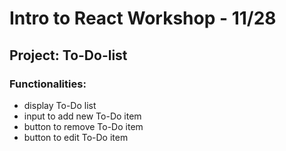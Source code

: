 # Intro to React Workshop - 11/28

## Project: To-Do-list

### Functionalities:

- display To-Do list
- input to add new To-Do item
- button to remove To-Do item
- button to edit To-Do item
